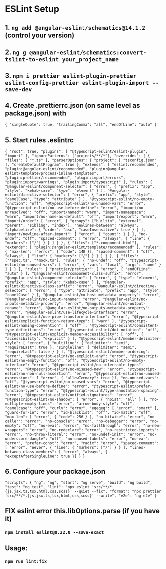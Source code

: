 # ESLint Setup

## 1. `ng add @angular-eslint/schematics@14.1.2` (control your version)
## 2. `ng g @angular-eslint/schematics:convert-tslint-to-eslint your_project_name`
## 3. `npm i prettier eslint-plugin-prettier eslint-config-prettier eslint-plugin-import --save-dev`

## 4. Create .prettierrc.json (on same level as package.json) with
`{ "singleQuote": true, "trailingComma": "all", "endOfLine": "auto" }`

## 5. Start rules .eslintrc

`{
"root": true,
"plugins": [
"@typescript-eslint/eslint-plugin",
"import"
],
"ignorePatterns": ["projects/**/*"],
"overrides": [
{
"files": [
"*.ts"
],
"parserOptions": {
"project": [
"tsconfig.json"
],
"createDefaultProgram": true
},
"extends": [
"eslint:recommended",
"plugin:@angular-eslint/recommended",
"plugin:@angular-eslint/template/process-inline-templates",
"plugin:prettier/recommended",
"plugin:import/errors",
"plugin:import/warnings",
"plugin:import/typescript"
],
"rules": {
"@angular-eslint/component-selector": [
"error",
{
"prefix": "app",
"style": "kebab-case",
"type": "element"
}
],
"@angular-eslint/directive-selector": [
"error",
{
"prefix": "app",
"style": "camelCase",
"type": "attribute"
}
],
"@typescript-eslint/no-empty-function": "off",
"@typescript-eslint/no-unused-vars": "error",
"@typescript-eslint/no-use-before-define": "error",
"import/no-unresolved": "off",
"import/named": "warn",
"import/namespace": "warn",
"import/no-name-as-default": "off",
"import/export": "warn",
"import/order": [
"error",
{
"groups": ["builtin", "external", "parent", "sibling", "index"],
"newlines-between": "always",
"alphabetize": {
"order": "asc",
"caseInsensitive": true
}
}
],
"import/newline-after-import": [
"error",
{
"count": 1
}
],
"no-undef": "off",
"spaced-comment": [
"error",
"always",
{
"line": {
"markers": ["/"]
}
}
]
}
},
{
"files": ["*.component.html"],
"extends": [
"plugin:@angular-eslint/template/recommended"
],
"rules": {
"max-len": ["error", { "code": 140 }],
"spaced-comment": [
"off",
"always",
{
"line": {
"markers": ["/"]
}
}
]
}
},
{
"files": ["*spec.ts", "*mock.ts"],
"rules": {
"no-undef": "off",
"@typescript-eslint/no-unused-vars": [
"error",
{
"vars": "local",
"args": "none"
}
]
}
}
],
"rules": {
"prettier/prettier": [
"error",
{
"endOfLine": "auto"
}
],
"@angular-eslint/component-class-suffix": "error",
"@angular-eslint/component-selector": [
"error",
{
"type": "element",
"prefix": "app",
"style": "kebab-case"
}
],
"@angular-eslint/directive-class-suffix": "error",
"@angular-eslint/directive-selector": [
"error",
{
"type": "attribute",
"prefix": "app",
"style": "camelCase"
}
],
"@angular-eslint/no-host-metadata-property": "error",
"@angular-eslint/no-input-rename": "error",
"@angular-eslint/no-inputs-metadata-property": "error",
"@angular-eslint/no-output-rename": "error",
"@angular-eslint/no-outputs-metadata-property": "error",
"@angular-eslint/use-lifecycle-interface": "error",
"@angular-eslint/use-pipe-transform-interface": "error",
"@typescript-eslint/explicit-function-return-type": [
"warn"
],
"@typescript-eslint/naming-convention": [
"off"
],
"@typescript-eslint/consistent-type-definitions": "error",
"@typescript-eslint/dot-notation": "off",
"@typescript-eslint/explicit-member-accessibility": [
"off",
{
"accessibility": "explicit"
}
],
"@typescript-eslint/member-delimiter-style": [
"error",
{
"multiline": {
"delimiter": "semi",
"requireLast": true
},
"singleline": {
"delimiter": "semi",
"requireLast": false
}
}
],
"@typescript-eslint/member-ordering": "error",
"@typescript-eslint/no-explicit-any": "error",
"@typescript-eslint/no-empty-function": "off",
"@typescript-eslint/no-empty-interface": "error",
"@typescript-eslint/no-inferrable-types": "error",
"@typescript-eslint/no-misused-new": "error",
"@typescript-eslint/no-non-null-assertion": "error",
"@typescript-eslint/no-unused-expressions": [
"error", { "allowTernary": true }],
"no-unused-vars": "off",
"@typescript-eslint/no-unused-vars": "error",
"@typescript-eslint/no-use-before-define": "error",
"@typescript-eslint/prefer-function-type": "error",
"@typescript-eslint/type-annotation-spacing": "error",
"@typescript-eslint/unified-signatures": "error",
"@typescript-eslint/no-shadow": [
"error",
{
"hoist": "all"
}
],
"no-multiple-empty-lines": "error",
"arrow-body-style": "off",
"camelcase": "off",
"curly": "error",
"eqeqeq": [
"error", "smart"
],
"guard-for-in": "error",
"id-blacklist": "off",
"id-match": "off",
"max-len": [
"error",
{
"code": 256
}
],
"no-bitwise": "error",
"no-caller": "error",
"no-console": "error",
"no-debugger": "error",
"no-empty": "off",
"no-eval": "error",
"no-fallthrough": "error",
"no-new-wrappers": "error",
"no-redeclare": "error",
"no-restricted-imports": "error",
"no-throw-literal": "error",
"no-undef-init": "error",
"no-underscore-dangle": "off",
"no-unused-labels": "error",
"no-var": "error",
"prefer-const": "error",
"radix": "error",
"spaced-comment": [
"error",
"never",
{
"line": {
"markers": ["/"]
}
}
],
"lines-between-class-members": [
"error", "always", { "exceptAfterSingleLine": true }]
}
}`

## 6. Configure your package.json

`"scripts": {
"ng": "ng",
"start": "ng serve",
"build": "ng build",
"test": "ng test",
"lint": "npx eslint 'src/**/*.{js,jsx,ts,tsx,html,css,scss}' --quiet --fix",
"format": "npx prettier 'src/**/*.{js,jsx,ts,tsx,html,css,scss}' --write",
"e2e": "ng e2e"
}`

## FIX eslint error this.libOptions.parse (if you have it)
### `npm install eslint@8.22.0 --save-exact`

## Usage:
### `npm run lint:fix`
